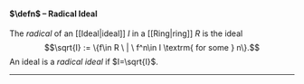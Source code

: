 #### $\defn$ – Radical Ideal
The *radical* of an [[Ideal|ideal]] $I$ in a [[Ring|ring]] $R$ is the ideal
$$\sqrt{I} :=  \{f\in R \ | \ f^n\in I \textrm{ for some } n\}.$$
An ideal is a *radical ideal* if $I=\sqrt{I}$.
***